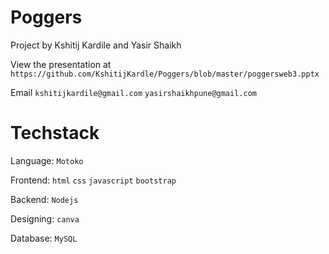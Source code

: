 # Poggers 

Project by Kshitij Kardile and Yasir Shaikh

View the presentation at `https://github.com/KshitijKardle/Poggers/blob/master/poggersweb3.pptx`

Email `kshitijkardile@gmail.com` `yasirshaikhpune@gmail.com` 
# Techstack
Language: `Motoko`

Frontend: `html` `css` `javascript` `bootstrap` 

Backend: `Nodejs`

Designing: `canva`

Database: `MySQL`


